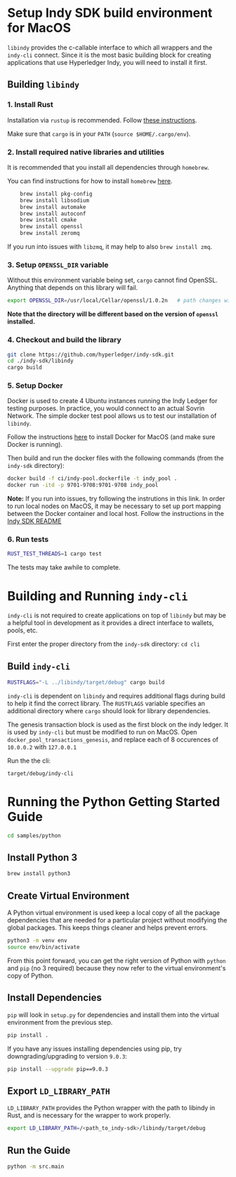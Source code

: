 # Setup Indy SDK build environment for MacOS

`libindy` provides the c-callable interface to which all wrappers and the `indy-cli` connect. Since it is the most basic
building block for creating applications that use Hyperledger Indy, you will need to install it first.

## Building `libindy`
### 1. Install Rust

Installation via `rustup` is recommended. Follow [these instructions](https://www.rust-lang.org/install.html).

Make sure that `cargo` is in your `PATH` (`source $HOME/.cargo/env`).

### 2. Install required native libraries and utilities

It is recommended that you install all dependencies through `homebrew`.

You can find instructions for how to install `homebrew` [here](https://brew.sh/).

```sh
	brew install pkg-config
	brew install libsodium
	brew install automake
	brew install autoconf
	brew install cmake
	brew install openssl
	brew install zeromq
```

If you run into issues with `libzmq`, it may help to also `brew install zmq`.

### 3. Setup `OPENSSL_DIR` variable

Without this environment variable being set, `cargo` cannot find OpenSSL. Anything that depends on this library will
fail.

```sh
export OPENSSL_DIR=/usr/local/Cellar/openssl/1.0.2n   # path changes with version number
```

**Note that the directory will be different based on the version of `openssl` installed.**

### 4. Checkout and build the library

```sh
git clone https://github.com/hyperledger/indy-sdk.git
cd ./indy-sdk/libindy
cargo build
```

### 5. Setup Docker

Docker is used to create 4 Ubuntu instances running the Indy Ledger for testing purposes. In practice, you would
connect to an actual Sovrin Network. The simple docker test pool allows us to test our installation of `libindy`.

Follow the instructions [here](https://store.docker.com/editions/community/docker-ce-desktop-mac) to install
Docker for MacOS (and make sure Docker is running).

Then build and run the docker files with the following commands (from the `indy-sdk` directory):

```sh
docker build -f ci/indy-pool.dockerfile -t indy_pool .
docker run -itd -p 9701-9708:9701-9708 indy_pool
```

**Note:** If you run into issues, try following the instrutions in this link. In order to run local nodes on MacOS,
it may be necessary to set up port mapping between the Docker container and local host. Follow the instructions in the
[Indy SDK README](https://github.com/hyperledger/indy-sdk#how-to-start-local-nodes-pool-with-docker)

### 6. Run tests
```sh
RUST_TEST_THREADS=1 cargo test
```
The tests may take awhile to complete.

# Building and Running `indy-cli`

`indy-cli` is not required to create applications on top of `libindy` but may be a helpful tool in development as it
provides a direct interface to wallets, pools, etc.

First enter the proper directory from the `indy-sdk` directory: `cd cli`

## Build `indy-cli`

```sh
RUSTFLAGS="-L ../libindy/target/debug" cargo build
```
`indy-cli` is dependent on `libindy` and requires additional flags during build to help it find the correct
library. The `RUSTFLAGS` variable specifies an additional directory where `cargo` should look for library
dependencies.

The genesis transaction block is used as the first block on the indy ledger. It is used by `indy-cli` but must be
modified to run on MacOS. Open `docker_pool_transactions_genesis`, and replace each of 8 occurences of 
`10.0.0.2` with `127.0.0.1`

Run the the cli:

```sh
target/debug/indy-cli
```

# Running the Python Getting Started Guide

```sh
cd samples/python
```

## Install Python 3

```sh
brew install python3
```

## Create Virtual Environment

A Python virtual environment is used keep a local copy of all the package dependencies that are needed for a particular project without modifying the global packages. This keeps things cleaner and helps prevent errors.

```sh
python3 -m venv env
source env/bin/activate
```

From this point forward, you can get the right version of Python with `python` and `pip` (no 3 required) because they now refer to the virtual environment's copy of Python.

## Install Dependencies

`pip` will look in `setup.py` for dependencies and install them into the virtual environment from the previous step.

```sh
pip install .
```

If you have any issues installing dependencies using pip, try downgrading/upgrading to version `9.0.3`:
```sh
pip install --upgrade pip==9.0.3
```

## Export `LD_LIBRARY_PATH`

`LD_LIBRARY_PATH` provides the Python wrapper with the path to libindy in Rust, and is necessary for the wrapper
to work properly.

```sh
export LD_LIBRARY_PATH=/<path_to_indy-sdk>/libindy/target/debug
```

## Run the Guide

```sh
python -m src.main
```
